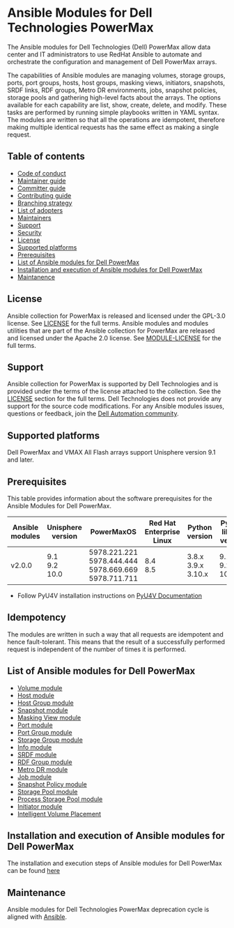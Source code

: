 # Ansible Modules for Dell Technologies PowerMax

The Ansible modules for Dell Technologies (Dell) PowerMax allow data center and IT administrators to use RedHat Ansible to automate and orchestrate the configuration and management of Dell PowerMax arrays.

The capabilities of Ansible modules are managing volumes, storage groups, ports, port groups, hosts, host groups, masking views, initiators, snapshots, SRDF links, RDF groups, Metro DR environments, jobs, snapshot policies, storage pools and gathering high-level facts about the arrays. The options available for each capability are list, show, create, delete, and modify. These tasks are performed by running simple playbooks written in YAML syntax. The modules are written so that all the operations are idempotent, therefore making multiple identical requests has the same effect as making a single request.

## Table of contents

* [Code of conduct](https://github.com/dell/ansible-powermax/blob/2.0.0/docs/CODE_OF_CONDUCT.md)
* [Maintainer guide](https://github.com/dell/ansible-powermax/blob/2.0.0/docs/MAINTAINER_GUIDE.md)
* [Committer guide](https://github.com/dell/ansible-powermax/blob/2.0.0/docs/COMMITTER_GUIDE.md)
* [Contributing guide](https://github.com/dell/ansible-powermax/blob/2.0.0/docs/CONTRIBUTING.md)
* [Branching strategy](https://github.com/dell/ansible-powermax/blob/2.0.0/docs/BRANCHING.md)
* [List of adopters](https://github.com/dell/ansible-powermax/blob/2.0.0/docs/ADOPTERS.md)
* [Maintainers](https://github.com/dell/ansible-powermax/blob/2.0.0/docs/MAINTAINERS.md)
* [Support](https://github.com/dell/ansible-powermax/blob/2.0.0/docs/SUPPORT.md)
* [Security](https://github.com/dell/ansible-powermax/blob/2.0.0/docs/SECURITY.md)
* [License](#license)
* [Supported platforms](#supported-platforms)
* [Prerequisites](#prerequisites)
* [List of Ansible modules for Dell PowerMax](#list-of-ansible-modules-for-dell-powermax)
* [Installation and execution of Ansible modules for Dell PowerMax](#installation-and-execution-of-ansible-modules-for-dell-powermax)
* [Maintanence](#maintanence)

## License
Ansible collection for PowerMax is released and licensed under the GPL-3.0 license. See [LICENSE](https://github.com/dell/ansible-powermax/blob/2.0.0/LICENSE) for the full terms. Ansible modules and modules utilities that are part of the Ansible collection for PowerMax are released and licensed under the Apache 2.0 license. See [MODULE-LICENSE](https://github.com/dell/ansible-powermax/blob/2.0.0/MODULE-LICENSE) for the full terms.

## Support
Ansible collection for PowerMax is supported by Dell Technologies and is provided under the terms of the license attached to the collection. See the [LICENSE](#license) section for the full terms. Dell Technologies does not provide any support for the source code modifications. For any Ansible modules issues, questions or feedback, join the [Dell Automation community](https://www.dell.com/community/Automation/bd-p/Automation).

## Supported platforms
Dell PowerMax and VMAX All Flash arrays support Unisphere version 9.1 and later.

## Prerequisites
This table provides information about the software prerequisites for the Ansible Modules for Dell PowerMax.

| **Ansible modules** | **Unisphere version** | **PowerMaxOS** | **Red Hat Enterprise Linux** | **Python version** | **Python library version** | **Ansible** |
|---------------------|-----------------------|----------------|------------------------------|--------------------|----------------------------|-------------|
| v2.0.0 | 9.1 <br> 9.2 <br> 10.0 | 5978.221.221 <br> 5978.444.444 <br> 5978.669.669 <br> 5978.711.711 | 8.4 <br> 8.5 | 3.8.x <br> 3.9.x <br> 3.10.x | 9.1.x.x <br> 9.2.x.x <br> 10.0.x.x | 2.11 <br> 2.12 <br> 2.13 |

  * Follow PyU4V installation instructions on [PyU4V Documentation](https://pyu4v.readthedocs.io/)

## Idempotency
The modules are written in such a way that all requests are idempotent and hence fault-tolerant. This means that the result of a successfully performed request is independent of the number of times it is performed.

## List of Ansible modules for Dell PowerMax
  * [Volume module](https://github.com/dell/ansible-powermax/blob/2.0.0/docs/Product%20Guide.md#volume-module)
  * [Host module](https://github.com/dell/ansible-powermax/blob/2.0.0/docs/Product%20Guide.md#host-module)
  * [Host Group module](https://github.com/dell/ansible-powermax/blob/2.0.0/docs/Product%20Guide.md#host-group-module)
  * [Snapshot module](https://github.com/dell/ansible-powermax/blob/2.0.0/docs/Product%20Guide.md#snapshot-module)
  * [Masking View module](https://github.com/dell/ansible-powermax/blob/2.0.0/docs/Product%20Guide.md#masking-view-module)
  * [Port module](https://github.com/dell/ansible-powermax/blob/2.0.0/docs/Product%20Guide.md#port-module)
  * [Port Group module](https://github.com/dell/ansible-powermax/blob/2.0.0/docs/Product%20Guide.md#port-group-module)
  * [Storage Group module](https://github.com/dell/ansible-powermax/blob/2.0.0/docs/Product%20Guide.md#storage-group-module)  
  * [Info module](https://github.com/dell/ansible-powermax/blob/2.0.0/docs/Product%20Guide.md#info-module)
  * [SRDF module](https://github.com/dell/ansible-powermax/blob/2.0.0/docs/Product%20Guide.md#srdf-module)
  * [RDF Group module](https://github.com/dell/ansible-powermax/blob/2.0.0/docs/Product%20Guide.md#rdf-group-module)
  * [Metro DR module](https://github.com/dell/ansible-powermax/blob/2.0.0/docs/Product%20Guide.md#metro-dr-module)
  * [Job module](https://github.com/dell/ansible-powermax/blob/2.0.0/docs/Product%20Guide.md#job-module)
  * [Snapshot Policy module](https://github.com/dell/ansible-powermax/blob/2.0.0/docs/Product%20Guide.md#snapshot-policy-module)
  * [Storage Pool module](https://github.com/dell/ansible-powermax/blob/2.0.0/docs/Product%20Guide.md#storage-pool-module)
  * [Process Storage Pool module](https://github.com/dell/ansible-powermax/blob/2.0.0/docs/Product%20Guide.md#process-storage-pool-dict-module)
  * [Initiator module](https://github.com/dell/ansible-powermax/blob/2.0.0/docs/Product%20Guide.md#initiator-module)
  * [Intelligent Volume Placement](https://github.com/dell/ansible-powermax/blob/2.0.0/docs/Product%20Guide.md#intelligent-volume-placement)

## Installation and execution of Ansible modules for Dell PowerMax
The installation and execution steps of Ansible modules for Dell PowerMax can be found [here](https://github.com/dell/ansible-powermax/blob/2.0.0/docs/INSTALLATION.md)

## Maintenance
Ansible modules for Dell Technologies PowerMax deprecation cycle is aligned with [Ansible](https://docs.ansible.com/ansible/latest/dev_guide/module_lifecycle.html).
